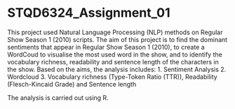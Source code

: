 # STQD6324_Assignment_01

This project used Natural Language Processing (NLP) methods on Regular Show Season 1 (2010) scripts.
The aim of this project is to find the dominant sentiments that appear in Regular Show Season 1 (2010), to create a WordCoud to visualise the most used word in the show, and to identify the vocabulary richness, readability and sentence length of the characters in the show. Based on the aims, the analysis includes:
    1. Sentiment Analysis
    2. Wordcloud
    3. Vocabulary richness (Type-Token Ratio (TTR)), Readability (Flesch-Kincaid Grade) and Sentence length

The analysis is carried out using R.
